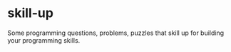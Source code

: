 # skill-up

Some programming questions, problems, puzzles that skill up for building your programming skills.
